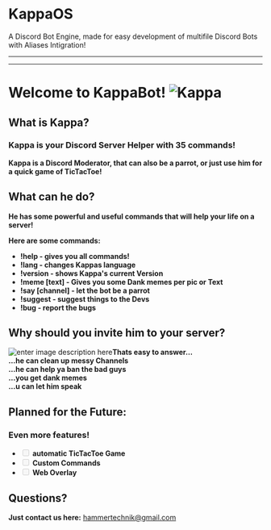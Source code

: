 # KappaOS
A Discord Bot Engine, made for easy development of multifile Discord Bots with Aliases Intigration!

---


---

<h1 id="welcome-to-kappabot-">Welcome to KappaBot! <img src="https://cdn.discordapp.com/attachments/546008503299604508/549299551153029131/Kappa_new.png" alt="Kappa"></h1>
<h2 id="what-is-kappa">What is Kappa?</h2>
<h3 id="kappa-is-your-discord-server-helper-with-40-commands">Kappa is your Discord Server Helper with 35 commands!</h3>
<p><strong>Kappa is a Discord Moderator, that can also be a parrot, or just use him for a quick game of TicTacToe!</strong></p>
<h2 id="what-can-he-do">What can he do?</h2>
<p><strong>He has some powerful and useful commands that will help your life on a server!</strong></p>
<p><strong>Here are some commands:</strong></p>
<ul>
<li><strong>!help - gives you all commands!</strong></li>
<li><strong>!lang - changes Kappas language</strong></li>
<li><strong>!version - shows Kappa's current Version</strong></li>
<li><strong>!meme [text] - Gives you some Dank memes per pic or Text</strong></li>
<li><strong>!say [channel] - let the bot be a parrot</strong></li>
<li><strong>!suggest - suggest things to the Devs</strong></li>
<li><strong>!bug - report the bugs</strong></li>
</ul>
<h2 id="why-should-you-invite-him-to-your-server">Why should you invite him to your server?</h2>
<p><img src="https://cdn.discordapp.com/attachments/546008503299604508/549299912685125642/kappa-emoji.png" alt="enter image description here"><strong>Thats easy to answer…</strong><br>
<strong>…he can clean up messy Channels</strong><br>
<strong>…he can help ya ban the bad guys</strong><br>
<strong>…you get dank memes</strong><br>
<strong>…u can let him speak</strong></p>
<h2 id="planned-for-the-future">Planned for the Future:</h2>
<h3 id="even-more-features">Even more features!</h3>
<ul>
<li class="task-list-item"><input type="checkbox" class="task-list-item-checkbox" disabled=""> <strong>automatic TicTacToe Game</strong></li>
<li class="task-list-item"><input type="checkbox" class="task-list-item-checkbox" disabled=""> <strong>Custom Commands</strong></li>
<li class="task-list-item"><input type="checkbox" class="task-list-item-checkbox" disabled=""> <strong>Web Overlay</strong></li>
</ul>
<h2 id="questions">Questions?</h2>
<p><strong>Just contact us here:</strong> <a href="mailto:hammertechnik@gmail.com">hammertechnik@gmail.com</a></p>

